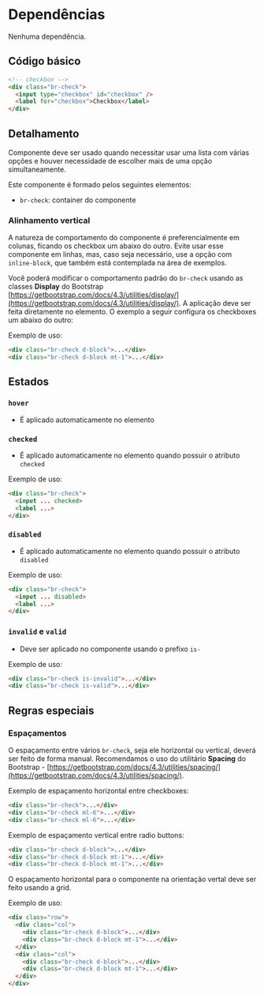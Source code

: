 # Dependências

Nenhuma dependência.

## Código básico

```html
<!-- checkbox -->
<div class="br-check">
  <input type="checkbox" id="checkbox" />
  <label for="checkbox">Checkbox</label>
</div>
```


## Detalhamento

Componente deve ser usado quando necessitar usar uma lista com várias opções e houver necessidade de escolher mais de uma opção simultaneamente.

Este componente é formado pelos seguintes elementos:

- `br-check`: container do componente

### Alinhamento vertical

A natureza de comportamento do componente é preferencialmente em colunas, ficando os checkbox um abaixo do outro. Evite usar esse componente em linhas, mas, caso seja necessário, use a opção com `inline-block`, que também está contemplada na área de exemplos.


Você poderá modificar o comportamento padrão do `br-check` usando as classes **Display** do Bootstrap [https://getbootstrap.com/docs/4.3/utilities/display/](https://getbootstrap.com/docs/4.3/utilities/display/). A aplicação deve ser feita diretamente no elemento. O exemplo a seguir configura os checkboxes um abaixo do outro:

Exemplo de uso:

```html
<div class="br-check d-block">...</div>
<div class="br-check d-block mt-1">...</div>
```

## Estados

### `hover`

- É aplicado automaticamente no elemento

### `checked`

- É aplicado automaticamente no elemento quando possuir o atributo `checked`

Exemplo de uso:

```html
<div class="br-check">
  <input ... checked>
  <label ...>
</div>
```

### `disabled`

- É aplicado automaticamente no elemento quando possuir o atributo `disabled`

Exemplo de uso:

```html
<div class="br-check">
  <input ... disabled>
  <label ...>
</div>
```

### `invalid` e `valid`

- Deve ser aplicado no componente usando o prefixo `is-`

Exemplo de uso:

```html
<div class="br-check is-invalid">...</div>
<div class="br-check is-valid">...</div>
```

## Regras especiais

### Espaçamentos

O espaçamento entre vários `br-check`, seja ele horizontal ou vertical, deverá ser feito de forma manual. Recomendamos o uso do utilitário **Spacing** do Bootstrap - [https://getbootstrap.com/docs/4.3/utilities/spacing/](https://getbootstrap.com/docs/4.3/utilities/spacing/).

Exemplo de espaçamento horizontal entre checkboxes:

```html
<div class="br-check">...</div>
<div class="br-check ml-6">...</div>
<div class="br-check ml-6">...</div>
```

Exemplo de espaçamento vertical entre radio buttons:

```html
<div class="br-check d-block">...</div>
<div class="br-check d-block mt-1">...</div>
<div class="br-check d-block mt-1">...</div>
```

O espaçamento horizontal para o componente na orientação vertal deve ser feito usando a grid.

Exemplo de uso:

```html
<div class="row">
  <div class="col">
    <div class="br-check d-block">...</div>
    <div class="br-check d-block mt-1">...</div>
  </div>
  <div class="col">
    <div class="br-check d-block">...</div>
    <div class="br-check d-block mt-1">...</div>
  </div>
</div>
```
